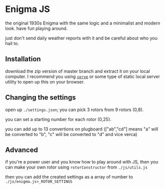 # Enigma JS
the original 1930s Enigma with the same logic and a minimalist and modern look. have fun playing around.

just don't send daily weather reports with it and be careful about who you hail to.
## Installation
download the zip version of master branch and extract it on your local computer. 
I recommend you using [`serve`](https://www.npmjs.com/package/serve) or some type of static local server utility to open up this on your browser.
## Changing the settings
open up `./settings.json`;
you can pick 3 rotors from 9 rotors (0,8).

you can set a starting number for each rotor (0,25).

you can add up to 13 convertions on plugboard (["ab","cd"] means "a" will be converted to "b", "c" will be converted to "d" and vice verca) 
## Advanced
if you're a power user and you know how to play around with JS, then you can make your own rotor using `rotorConstructor` from `./js/utils.js`

then you can add the created settings as a array of number to `./js/enigma.js>_ROTOR_SETTINGS`
